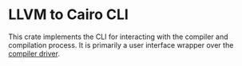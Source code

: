 # LLVM to Cairo CLI

This crate implements the CLI for interacting with the compiler and compilation process. It is
primarily a user interface wrapper over the [compiler driver](../driver).

